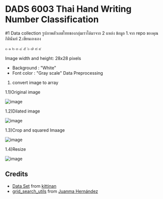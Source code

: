 # DADS 6003 Thai Hand Writing Number Classification


#1 Data collection
รูปภาพตัวเลขไทยของกลุ่มเราได้มาจาก 2 แหล่ง ข้อมูล 
 1.จาก repo ของคุณ กิตินันท์
 2.เขียนเองเอง
 
 ๐ ๑ ๒ ๓ ๔ ๕ ๖ ๗ ๘ ๙
 
 
 Image width and height: 28x28 pixels
  - Background : "White"
  - Font color : "Gray scale"
Data Preprocessing
1. convert image to array

 1.1)Original image
 
![image](https://github.com/eatrabyo/dads-6003-thai_num_classification/assets/83213407/add8c1a8-0ecd-4289-9dd1-61ffb4107d08)




 1.2)Dilated image
 
![image](https://github.com/eatrabyo/dads-6003-thai_num_classification/assets/83213407/2f43314c-96e6-41c0-9cac-308dca7f8f38)



 1.3)Crop and squared Imaage
 
![image](https://github.com/eatrabyo/dads-6003-thai_num_classification/assets/83213407/7105aef7-baff-4053-aafd-23019d84271b)



 1.4)Resize
 
![image](https://github.com/eatrabyo/dads-6003-thai_num_classification/assets/83213407/c6253682-8074-40bb-a9f2-4520f4d53fff)





    



 
 
 
 



## Credits

  * [Data Set](https://github.com/kittinan/thai-handwriting-number) from [kittinan](https://github.com/kittinan)
  * [grid_search_utils](https://www.kaggle.com/code/juanmah/grid-search-utils) from [Juanma Hernández](https://www.kaggle.com/juanmah)


